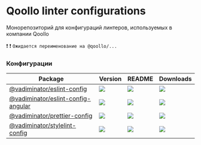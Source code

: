 # Qoollo linter configurations

Монорепозиторий для конфигураций линтеров, используемых в компании Qoollo

:heavy_exclamation_mark: :heavy_exclamation_mark: ```Ожидается переименование на @qoollo/...```


### Конфигурации

| **Package**                                                                                        | **Version**                                                                         | **README**                                                                                      | **Downloads**                                                                                                                         |
|----------------------------------------------------------------------------------------------------|-------------------------------------------------------------------------------------| ----------------------------------------------------------------------------------------------- |---------------------------------------------------------------------------------------------------------------------------------------|
| [@vadiminator/eslint-config](https://npmjs.com/package/@vadiminator/eslint-config)                 | ![](https://img.shields.io/npm/v/%40vadiminator%2Feslint-config/latest.svg)         | [![](https://img.shields.io/badge/README--green.svg)](packages/eslint-config/README.md)         | [![](https://img.shields.io/npm/dw/@vadiminator/eslint-config)](https://npmjs.com/package/@vadiminator/eslint-config)                 |
| [@vadiminator/eslint-config-angular](https://npmjs.com/package/@vadiminator/eslint-config-angular) | ![](https://img.shields.io/npm/v/%40vadiminator%2Feslint-config-angular/latest.svg) | [![](https://img.shields.io/badge/README--green.svg)](packages/eslint-config-angular/README.md) | [![](https://img.shields.io/npm/dw/@vadiminator/eslint-config-angular)](https://npmjs.com/package/@vadiminator/eslint-config-angular) |
| [@vadiminator/prettier-config](https://npmjs.com/package/@vadiminator/prettier-config)             | ![](https://img.shields.io/npm/v/%40vadiminator%2Fprettier-config/latest.svg)       | [![](https://img.shields.io/badge/README--green.svg)](packages/prettier-config/README.md)       | [![](https://img.shields.io/npm/dw/@vadiminator/prettier-config)](https://npmjs.com/package/@vadiminator/prettier-config)             |
| [@vadiminator/stylelint-config](https://npmjs.com/package/@vadiminator/stylelint-config)           | ![](https://img.shields.io/npm/v/%40vadiminator%2Fstylelint-config/latest.svg)      | [![](https://img.shields.io/badge/README--green.svg)](packages/stylelint-config/README.md)      | [![](https://img.shields.io/npm/dw/@vadiminator/stylelint-config)](https://npmjs.com/package/@vadiminator/stylelint-config)           |
